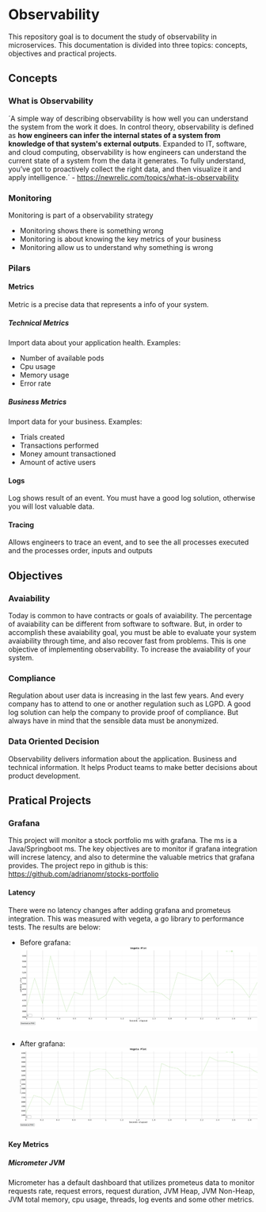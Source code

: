 # Observability

This repository goal is to document the study of observability in microservices. This documentation is divided into three topics:
concepts, objectives and practical projects.

## Concepts

### What is Observability

´A simple way of describing observability is how well you can understand the system from the work it does. In control theory, observability is defined as <b>how engineers can infer the internal states of a system from knowledge of that system's external outputs</b>. Expanded to IT, software, and cloud computing, observability is how engineers can understand the current state of a system from the data it generates. To fully understand, you’ve got to proactively collect the right data, and then visualize it and apply intelligence.´ - https://newrelic.com/topics/what-is-observability

### Monitoring

Monitoring is part of a observability strategy

* Monitoring shows there is something wrong
* Monitoring is about knowing the key metrics of your business
* Monitoring allow us to understand why something is wrong

### Pilars

#### Metrics

Metric is a precise data that represents a info of your system.

##### Technical Metrics

Import data about your application health. Examples:

* Number of available pods
* Cpu usage
* Memory usage
* Error rate

##### Business Metrics

Import data for your business. Examples:

* Trials created
* Transactions performed
* Money amount transactioned
* Amount of active users

#### Logs

Log shows result of an event. You must have a good log solution, otherwise you will lost valuable data.

#### Tracing

Allows engineers to trace an event, and to see the all processes executed and the processes order, inputs and outputs 

## Objectives

### Avaiability

Today is common to have contracts or goals of avaiability. The percentage of avaiability can be different from software to software. But, in order to accomplish these avaiability goal, you must be able to evaluate your system avaiability through time, and also recover fast from problems. This is one objective of implementing observability. To increase the avaiability of your system.

### Compliance

Regulation about user data is increasing in the last few years. And every company has to attend to one or another regulation such as LGPD. A good log solution can help the company to provide proof of compliance. But always have in mind that the sensible data must be anonymized.

### Data Oriented Decision

Observability delivers information about the application. Business and technical information. It helps Product teams to make better decisions about product development.

## Pratical Projects

### Grafana

This project will monitor a stock portfolio ms with grafana. The ms is a Java/Springboot ms. The key objectives are to monitor if grafana integration will increse latency, and also to determine the valuable metrics that grafana provides. The project repo in github is this: https://github.com/adrianomr/stocks-portfolio

#### Latency

There were no latency changes after adding grafana and prometeus integration. This was measured with vegeta, a go library to performance tests. The results are below:

* Before grafana:
![image](before-grafana.png)

* After grafana:
![image](after-grafana.png)

#### Key Metrics

##### Micrometer JVM

Micrometer has a default dashboard that utilizes prometeus data to monitor requests rate, request errors, request duration, JVM Heap, JVM Non-Heap, JVM total memory, cpu usage, threads, log events and some other metrics.

